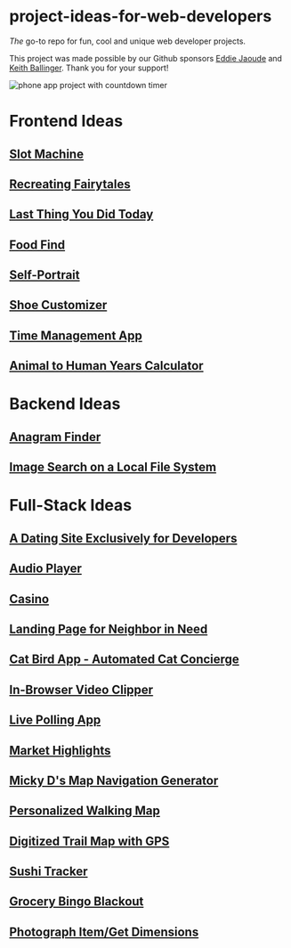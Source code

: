 # project-ideas-for-web-developers

_The_ go-to repo for fun, cool and unique web developer projects. 

This project was made possible by our Github sponsors [Eddie Jaoude](https://github.com/eddiejaoude) and [Keith Ballinger](https://github.com/keithballinger). Thank you for your support!

![phone app project with countdown timer](https://github.com/RealToughCandy/project-ideas-for-web-developers/blob/master/ProjectIdeasForWebDevelopers.jpg)


# Frontend Ideas
## [Slot Machine](https://github.com/RealToughCandy/project-ideas-for-web-developers/blob/master/projects/slot-machine.md)
## [Recreating Fairytales](https://github.com/RealToughCandy/project-ideas-for-web-developers/blob/master/projects/Recreating-Fairytales.md)
## [Last Thing You Did Today](https://github.com/RealToughCandy/project-ideas-for-web-developers/blob/master/projects/Last-Thing-You-Did-Today.md)
## [Food Find](https://github.com/RealToughCandy/project-ideas-for-web-developers/blob/master/projects/Food-Find.md)
## [Self-Portrait](https://github.com/RealToughCandy/project-ideas-for-web-developers/blob/master/projects/Self-Portrait.md)
## [Shoe Customizer](https://github.com/RealToughCandy/project-ideas-for-web-developers/blob/master/projects/Shoe-Customizer.md)
## [Time Management App](https://github.com/RealToughCandy/project-ideas-for-web-developers/blob/master/projects/time-management.md)
## [Animal to Human Years Calculator](https://github.com/RealToughCandy/project-ideas-for-web-developers/blob/master/projects/animal-to-human.md)


# Backend Ideas
## [Anagram Finder](https://github.com/RealToughCandy/project-ideas-for-web-developers/blob/master/projects/Anagram-Finder.md)
## [Image Search on a Local File System](https://github.com/RealToughCandy/project-ideas-for-web-developers/blob/master/projects/image-search-on-local-file-system.md)

# Full-Stack Ideas
## [A Dating Site Exclusively for Developers](https://github.com/RealToughCandy/project-ideas-for-web-developers/blob/master/projects/dating-app.md)
## [Audio Player](https://github.com/RealToughCandy/project-ideas-for-web-developers/blob/master/projects/Audio-Player.md)
## [Casino](https://github.com/RealToughCandy/project-ideas-for-web-developers/blob/master/projects/Casino.md)
## [Landing Page for Neighbor in Need](https://github.com/RealToughCandy/project-ideas-for-web-developers/blob/master/projects/Landing-Page-for-Neighbor-in-Need.md)
## [Cat Bird App - Automated Cat Concierge](https://github.com/RealToughCandy/project-ideas-for-web-developers/blob/master/projects/Cat-Bird-App-Automated-Cat-Concierge.md)
## [In-Browser Video Clipper](https://github.com/RealToughCandy/project-ideas-for-web-developers/blob/master/projects/In-Browser-Video-Clipper.md)
## [Live Polling App](https://github.com/RealToughCandy/project-ideas-for-web-developers/blob/master/projects/Live-Polling-App.md)
## [Market Highlights](https://github.com/RealToughCandy/project-ideas-for-web-developers/blob/master/projects/market-highlights.md)
## [Micky D's Map Navigation Generator](https://github.com/RealToughCandy/project-ideas-for-web-developers/blob/master/projects/Micky-Ds-Map-Navigation-Generator.md)
## [Personalized Walking Map](https://github.com/RealToughCandy/project-ideas-for-web-developers/blob/master/projects/Personalized-Walking-Map.md)
## [Digitized Trail Map with GPS](https://github.com/RealToughCandy/project-ideas-for-web-developers/blob/master/projects/Digitized-Trail-Map-with-GPS.md)
## [Sushi Tracker](https://github.com/RealToughCandy/project-ideas-for-web-developers/blob/master/projects/Sushi-Tracker.md)
## [Grocery Bingo Blackout](https://github.com/RealToughCandy/project-ideas-for-web-developers/blob/master/projects/Grocery-Bingo-Blackout.md)
## [Photograph Item/Get Dimensions](https://github.com/RealToughCandy/project-ideas-for-web-developers/blob/master/projects/Photograph-Item-Get-Dimensions.md)


